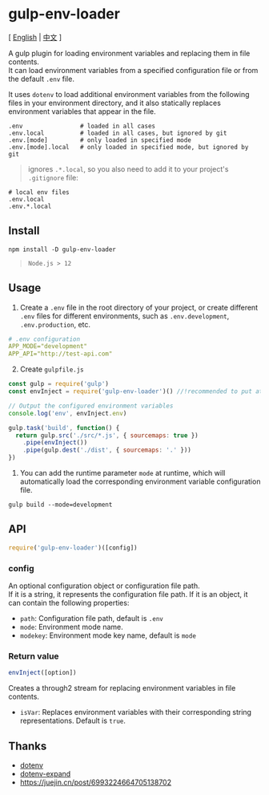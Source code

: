 # gulp-env-loader

[ [English](./README.md) | [中文](./README.zh_CN.md) ]

A gulp plugin for loading environment variables and replacing them in file contents.  
It can load environment variables from a specified configuration file or from the default `.env` file.

It uses `dotenv` to load additional environment variables from the following files in your environment directory, and it also statically replaces environment variables that appear in the file.

```
.env                # loaded in all cases
.env.local          # loaded in all cases, but ignored by git
.env.[mode]         # only loaded in specified mode
.env.[mode].local   # only loaded in specified mode, but ignored by git
```


> ignores `.*.local`, so you also need to add it to your project's `.gitignore` file:
```
# local env files
.env.local
.env.*.local
```



## Install

```
npm install -D gulp-env-loader
```

> `Node.js > 12`




## Usage

1. Create a `.env` file in the root directory of your project, or create different `.env` files for different environments, such as `.env.development`, `.env.production`, etc.

```yml
# .env configuration
APP_MODE="development"
APP_API="http://test-api.com"
```

2. Create `gulpfile.js`
```js
const gulp = require('gulp')
const envInject = require('gulp-env-loader')() //!recommended to put at the beginning and execute immediately

// Output the configured environment variables
console.log('env', envInject.env)

gulp.task('build', function() {
  return gulp.src('./src/*.js', { sourcemaps: true })
    .pipe(envInject())
    .pipe(gulp.dest('./dist', { sourcemaps: '.' }))
})
```

1. You can add the runtime parameter `mode` at runtime, which will automatically load the corresponding environment variable configuration file.

```
gulp build --mode=development
```



## API
```ts
require('gulp-env-loader')([config])
```

### config
An optional configuration object or configuration file path.  
If it is a string, it represents the configuration file path. If it is an object, it can contain the following properties:
- `path`: Configuration file path, default is `.env`
- `mode`: Environment mode name.
- `modekey`: Environment mode key name, default is `mode`


### Return value
```js
envInject([option])
```
Creates a through2 stream for replacing environment variables in file contents.

- `isVar`: Replaces environment variables with their corresponding string representations. Default is `true`.



## Thanks
* [dotenv](https://www.npmjs.com/package/dotenv)
* [dotenv-expand](https://www.npmjs.com/package/dotenv-expand)
* https://juejin.cn/post/6993224664705138702
